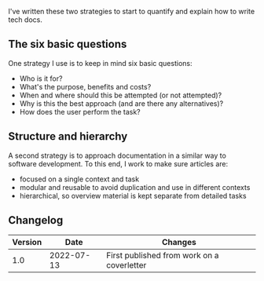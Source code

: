 I've written these two strategies to start to quantify and explain how to write tech docs.

## The six basic questions

One strategy I use is to keep in mind six basic questions:

* Who is it for?
* What's the purpose, benefits and costs?
* When and where should this be attempted (or not attempted)?
* Why is this the best approach (and are there any alternatives)?
* How does the user perform the task?

## Structure and hierarchy

A second strategy is to approach documentation in a similar way to software development. To this end, I work to make sure articles are:

* focused on a single context and task
* modular and reusable to avoid duplication and use in different contexts
* hierarchical, so overview material is kept separate from detailed tasks

## Changelog

| Version | Date | Changes |
|---|---|---|
| 1.0 | 2022-07-13 | First published from work on a coverletter |
